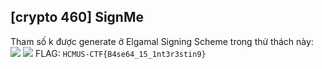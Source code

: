 ## [crypto 460] SignMe

Tham số k được generate ở Elgamal Signing Scheme trong thử thách này: 
<img src="https://render.githubusercontent.com/render/math?math=\sum_{n=1} ^{\infty} a_i b_i">
<img src="https://render.githubusercontent.com/render/math?math={x + y}">
FLAG: `HCMUS-CTF{B4se64_15_1nt3r3stin9}`
